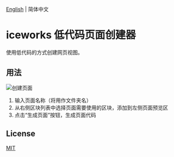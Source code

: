 [English](./README.md) | 简体中文

# iceworks 低代码页面创建器

使用低代码的方式创建网页视图。

## 用法

![创建页面](https://img.alicdn.com/tfs/TB1W1VGIHj1gK0jSZFOXXc7GpXa-960-600.gif)

1. 输入页面名称（将用作文件夹名）
2. 从右侧区块列表中选择页面需要使用的区块，添加到左侧页面预览区
3. 点击“生成页面”按钮，生成页面代码

## License

[MIT](./LICENSE)
